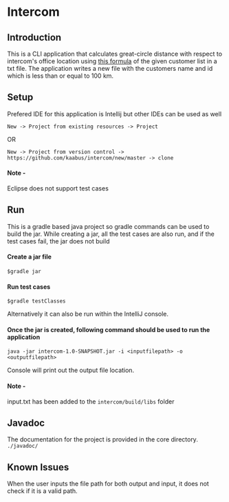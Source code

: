 # Intercom


## Introduction
This is a CLI application that calculates great-circle distance with respect to intercom's office location using [this formula](https://en.wikipedia.org/wiki/Great-circle_distance) of the given customer list 
in a txt file. The application writes a new file with the customers name and id which is less than or equal to 100 km. 

## Setup
Prefered IDE for this application is Intellij but other IDEs can be used as well

``New -> Project from existing resources -> Project``

OR

``New -> Project from version control -> https://github.com/kaabus/intercom/new/master -> clone``

#### Note - 
Eclipse does not support test cases


## Run

This is a gradle based java project so gradle commands can be used to build the jar. While creating a jar, all the test cases are also run, and if the 
test cases fail, the jar does not build

#### Create a jar file

``$gradle jar``

#### Run test cases

``$gradle testClasses``

Alternatively it can also be run within the IntelliJ console. 

#### Once the jar is created, following command should be used to run the application

``java -jar intercom-1.0-SNAPSHOT.jar -i <inputfilepath> -o <outputfilepath>``

Console will print out the output file location.


#### Note - 
input.txt has been added to the ``intercom/build/libs`` folder

## Javadoc
The documentation for the project is provided in the core directory. 
`` ./javadoc/``

## Known Issues
When the user inputs the file path for both output and input, it does not check if it is a valid path. 


